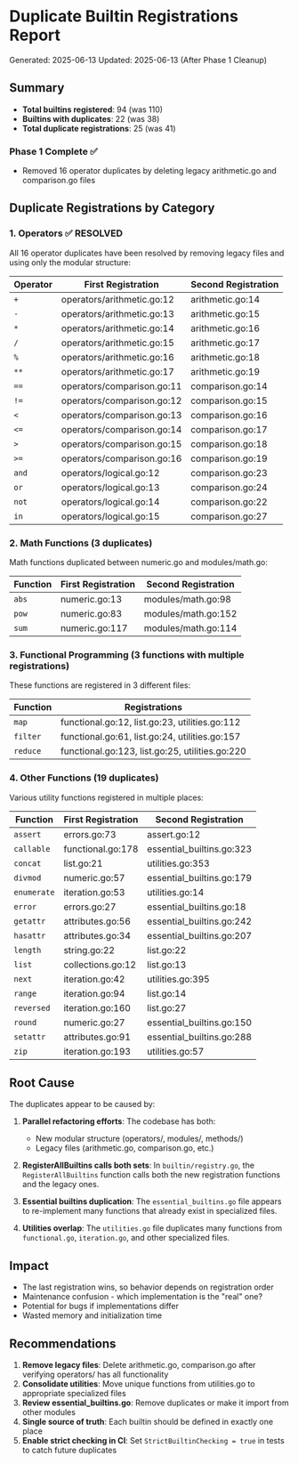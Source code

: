 # Duplicate Builtin Registrations Report

Generated: 2025-06-13
Updated: 2025-06-13 (After Phase 1 Cleanup)

## Summary

- **Total builtins registered**: 94 (was 110)
- **Builtins with duplicates**: 22 (was 38) 
- **Total duplicate registrations**: 25 (was 41)

### Phase 1 Complete ✅
- Removed 16 operator duplicates by deleting legacy arithmetic.go and comparison.go files

## Duplicate Registrations by Category

### 1. Operators ✅ RESOLVED 

All 16 operator duplicates have been resolved by removing legacy files and using only the modular structure:

| Operator | First Registration | Second Registration |
|----------|-------------------|-------------------|
| `+` | operators/arithmetic.go:12 | arithmetic.go:14 |
| `-` | operators/arithmetic.go:13 | arithmetic.go:15 |
| `*` | operators/arithmetic.go:14 | arithmetic.go:16 |
| `/` | operators/arithmetic.go:15 | arithmetic.go:17 |
| `%` | operators/arithmetic.go:16 | arithmetic.go:18 |
| `**` | operators/arithmetic.go:17 | arithmetic.go:19 |
| `==` | operators/comparison.go:11 | comparison.go:14 |
| `!=` | operators/comparison.go:12 | comparison.go:15 |
| `<` | operators/comparison.go:13 | comparison.go:16 |
| `<=` | operators/comparison.go:14 | comparison.go:17 |
| `>` | operators/comparison.go:15 | comparison.go:18 |
| `>=` | operators/comparison.go:16 | comparison.go:19 |
| `and` | operators/logical.go:12 | comparison.go:23 |
| `or` | operators/logical.go:13 | comparison.go:24 |
| `not` | operators/logical.go:14 | comparison.go:22 |
| `in` | operators/logical.go:15 | comparison.go:27 |

### 2. Math Functions (3 duplicates)

Math functions duplicated between numeric.go and modules/math.go:

| Function | First Registration | Second Registration |
|----------|-------------------|-------------------|
| `abs` | numeric.go:13 | modules/math.go:98 |
| `pow` | numeric.go:83 | modules/math.go:152 |
| `sum` | numeric.go:117 | modules/math.go:114 |

### 3. Functional Programming (3 functions with multiple registrations)

These functions are registered in 3 different files:

| Function | Registrations |
|----------|--------------|
| `map` | functional.go:12, list.go:23, utilities.go:112 |
| `filter` | functional.go:61, list.go:24, utilities.go:157 |
| `reduce` | functional.go:123, list.go:25, utilities.go:220 |

### 4. Other Functions (19 duplicates)

Various utility functions registered in multiple places:

| Function | First Registration | Second Registration |
|----------|-------------------|-------------------|
| `assert` | errors.go:73 | assert.go:12 |
| `callable` | functional.go:178 | essential_builtins.go:323 |
| `concat` | list.go:21 | utilities.go:353 |
| `divmod` | numeric.go:57 | essential_builtins.go:179 |
| `enumerate` | iteration.go:53 | utilities.go:14 |
| `error` | errors.go:27 | essential_builtins.go:18 |
| `getattr` | attributes.go:56 | essential_builtins.go:242 |
| `hasattr` | attributes.go:34 | essential_builtins.go:207 |
| `length` | string.go:22 | list.go:22 |
| `list` | collections.go:12 | list.go:13 |
| `next` | iteration.go:42 | utilities.go:395 |
| `range` | iteration.go:94 | list.go:14 |
| `reversed` | iteration.go:160 | list.go:27 |
| `round` | numeric.go:27 | essential_builtins.go:150 |
| `setattr` | attributes.go:91 | essential_builtins.go:288 |
| `zip` | iteration.go:193 | utilities.go:57 |

## Root Cause

The duplicates appear to be caused by:

1. **Parallel refactoring efforts**: The codebase has both:
   - New modular structure (operators/, modules/, methods/)
   - Legacy files (arithmetic.go, comparison.go, etc.)

2. **RegisterAllBuiltins calls both sets**: In `builtin/registry.go`, the `RegisterAllBuiltins` function calls both the new registration functions and the legacy ones.

3. **Essential builtins duplication**: The `essential_builtins.go` file appears to re-implement many functions that already exist in specialized files.

4. **Utilities overlap**: The `utilities.go` file duplicates many functions from `functional.go`, `iteration.go`, and other specialized files.

## Impact

- The last registration wins, so behavior depends on registration order
- Maintenance confusion - which implementation is the "real" one?
- Potential for bugs if implementations differ
- Wasted memory and initialization time

## Recommendations

1. **Remove legacy files**: Delete arithmetic.go, comparison.go after verifying operators/ has all functionality
2. **Consolidate utilities**: Move unique functions from utilities.go to appropriate specialized files
3. **Review essential_builtins.go**: Remove duplicates or make it import from other modules
4. **Single source of truth**: Each builtin should be defined in exactly one place
5. **Enable strict checking in CI**: Set `StrictBuiltinChecking = true` in tests to catch future duplicates